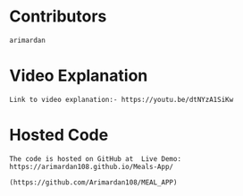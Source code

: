 # Contributors
    arimardan
# Video Explanation
    Link to video explanation:- https://youtu.be/dtNYzA1SiKw

# Hosted Code
    The code is hosted on GitHub at  Live Demo: https://arimardan108.github.io/Meals-App/
    
    (https://github.com/Arimardan108/MEAL_APP)
